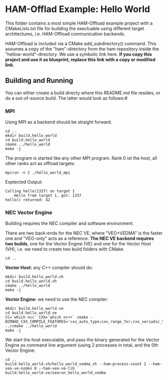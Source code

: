 # HAM-Offlad Example: Hello World

This folder contains a most simple HAM-Offload example project with a CMakeLists.txt file for building the exectuable using different target architectures, i.e. HAM-Offload communication backends.

HAM-Offload is included via a CMake add_subdirectory() command. This assumes a copy of the "ham"-directory from the ham repository inside the "hellow-world"-directory. We use a symbolic link here. **If you copy this project and use it as blueprint, replace this link with a copy or modified link.**

## Building and Running

You can either create a build directy where this README.md file resides, or do a out-of-source build. The latter would look as follows:#

### MPI

Using MPI as a backend should be straight forward.

```terminal
cd ..
mkdir build.hello_world
cd build.hello_world
cmake ../hello_world
make -j
```

The program is started like any other MPI program. Rank 0 ist the host, all other ranks act as offload targets:

```terminal
mpirun -n 2 ./hello_world_mpi
```

Exptected Output:
```
Calling hello(1337) on target 1
	Hello from target 1, got: 1337
hello() returned: 42
```

### NEC Vector Engine

Building requires the NEC compiler and software environment.

There are two back-ends for the NEC VE, where "VEO+VEDMA" is the faster one and "VEO-only" acts as a reference. **The NEC VE backend requires two builds**, one for the Vector Engine (VE) and one for the Vector Host (VH), i.e. we need to create two build folders with CMake.

```terminal
cd ..
```

**Vector Host:** any C++ compiler should do:
```terminal
mkdir build.hello_world.vh
cd build.hello_world.vh
cmake ../hello_world
make -j
```

**Vector Engine:** we need to use the NEC compiler:
```terminal
mkdir build.hello_world.ve
cd build.hello_world.ve
CC=`which ncc` CXX=`which nc++` cmake -DCMAKE_CXX_COMPILE_FEATURES='cxx_auto_type;cxx_range_for;cxx_variadic_templates' ../cmake ../hello_world
make -j
```

We start the host executable, and pass the binary generated for the Vector Engine as command line argument (using 2 processes in total, and the 0th Vector Engine:

```terminal
cd ..
build.hello_world.vh/hello_world_vedma_vh --ham-process-count 2 --ham-veo-ve-nodes 0 --ham-veo-ve-lib build.hello_world.ve/veorun_hello_world_vedma
```

